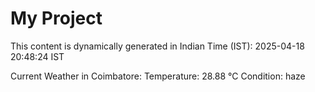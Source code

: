 # My Project

This content is dynamically generated in Indian Time (IST): 2025-04-18 20:48:24 IST


Current Weather in Coimbatore:
Temperature: 28.88 °C
Condition: haze
